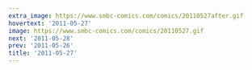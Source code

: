 ```yaml
---
extra_image: https://www.smbc-comics.com/comics/20110527after.gif
hovertext: '2011-05-27'
image: https://www.smbc-comics.com/comics/20110527.gif
next: '2011-05-28'
prev: '2011-05-26'
title: '2011-05-27'
---
```

